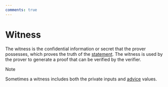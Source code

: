 ```yaml
---
comments: true
---
```


# Witness

The witness is the confidential information or secret that the prover possesses, which proves the truth of
the [statement](statement.md). The witness is used by the prover to generate a proof that can be verified by the
verifier.

> [!NOTE]
>
> Sometimes a witness includes both the private inputs and [advice](advice_column.md) values.
